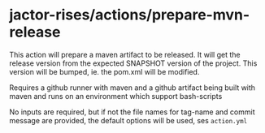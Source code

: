 # jactor-rises/actions/prepare-mvn-release

This action will prepare a maven artifact to be released. It will get the
release version from the expected SNAPSHOT version of the project. This
version will be bumped, ie. the pom.xml will be modified.

Requires a github runner with maven and a github artifact being built
with maven and runs on an environment which support bash-scripts

No inputs are required, but if not the file names for tag-name and commit
message are provided, the default options will be used, ses `action.yml`
